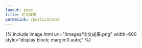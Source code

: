 ```yaml
---
layout: page
title: 论文成果
permalink: /publication/
---
```


{% include image.html url="/images/论文成果.png" width=600 style="display:block; margin:0 auto;" %}


